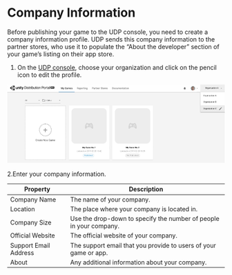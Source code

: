 # Company Information

Before publishing your game to the UDP console, you need to create a company information profile. UDP sends this company information to the partner stores, who use it to populate the “About the developer” section of your game’s listing on their app store.  

1. On the [UDP console](https://distribute.dashboard.unity.com), choose your organization and click on the pencil icon to edit the profile.

![img](images/image_38.png)

2.Enter your company information.

| Property              | Description                                                  |
| --------------------- | ------------------------------------------------------------ |
| Company Name          | The name of your company.                                    |
| Location              | The place where your company is located in.                  |
| Company Size          | Use the drop-down to specify the number of people in your company. |
| Official Website      | The official website of your company.                        |
| Support Email Address | The support email that you provide to users of your game or app. |
| About                 | Any additional information about your company.               |

